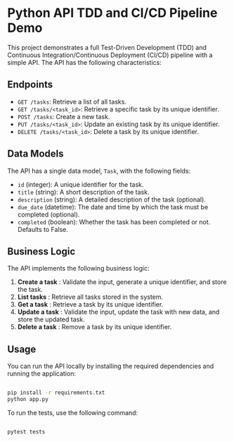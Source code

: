 # Python API TDD and CI/CD Pipeline Demo

This project demonstrates a full Test-Driven Development (TDD) and Continuous Integration/Continuous Deployment (CI/CD) pipeline with a simple API. The API has the following characteristics:

## Endpoints 

- `GET /tasks`: Retrieve a list of all tasks. 
- `GET /tasks/<task_id>`: Retrieve a specific task by its unique identifier. 
- `POST /tasks`: Create a new task. 
- `PUT /tasks/<task_id>`: Update an existing task by its unique identifier. 
- `DELETE /tasks/<task_id>`: Delete a task by its unique identifier.

## Data Models

The API has a single data model, `Task`, with the following fields: 
- `id` (integer): A unique identifier for the task. 
- `title` (string): A short description of the task. 
- `description` (string): A detailed description of the task (optional). 
- `due_date` (datetime): The date and time by which the task must be completed (optional). 
- `completed` (boolean): Whether the task has been completed or not. Defaults to False.

## Business Logic

The API implements the following business logic: 
1. **Create a task** : Validate the input, generate a unique identifier, and store the task. 
2. **List tasks** : Retrieve all tasks stored in the system. 
3. **Get a task** : Retrieve a task by its unique identifier. 
4. **Update a task** : Validate the input, update the task with new data, and store the updated task. 
5. **Delete a task** : Remove a task by its unique identifier.

## Usage

You can run the API locally by installing the required dependencies and running the application:

```bash

pip install -r requirements.txt
python app.py
```

To run the tests, use the following command:

```bash

pytest tests
```